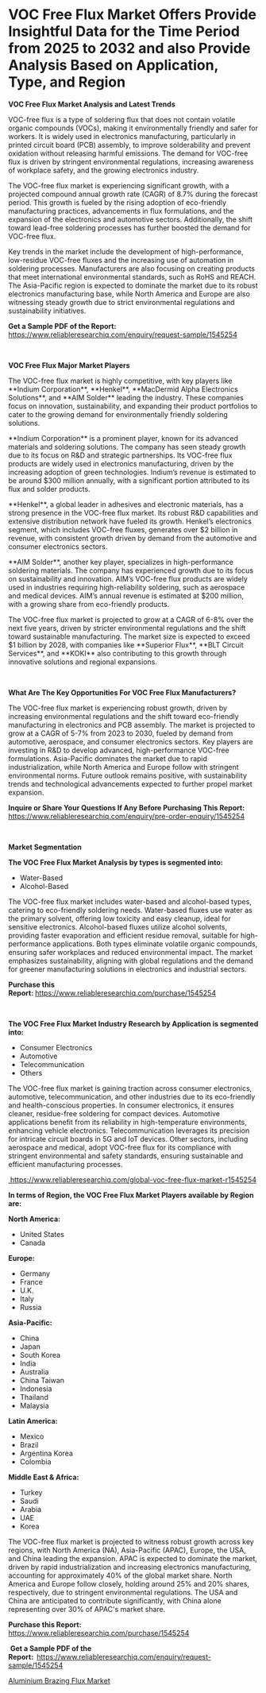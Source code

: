 <p><h1>VOC Free Flux Market Offers Provide Insightful Data for the Time Period from 2025 to 2032 and also Provide Analysis Based on Application, Type, and Region</h1></p><p><strong>VOC Free Flux Market Analysis and Latest Trends</strong></p>
<p><p>VOC-free flux is a type of soldering flux that does not contain volatile organic compounds (VOCs), making it environmentally friendly and safer for workers. It is widely used in electronics manufacturing, particularly in printed circuit board (PCB) assembly, to improve solderability and prevent oxidation without releasing harmful emissions. The demand for VOC-free flux is driven by stringent environmental regulations, increasing awareness of workplace safety, and the growing electronics industry.</p><p>The VOC-free flux market is experiencing significant growth, with a projected compound annual growth rate (CAGR) of 8.7% during the forecast period. This growth is fueled by the rising adoption of eco-friendly manufacturing practices, advancements in flux formulations, and the expansion of the electronics and automotive sectors. Additionally, the shift toward lead-free soldering processes has further boosted the demand for VOC-free flux.</p><p>Key trends in the market include the development of high-performance, low-residue VOC-free fluxes and the increasing use of automation in soldering processes. Manufacturers are also focusing on creating products that meet international environmental standards, such as RoHS and REACH. The Asia-Pacific region is expected to dominate the market due to its robust electronics manufacturing base, while North America and Europe are also witnessing steady growth due to strict environmental regulations and sustainability initiatives.</p></p>
<p><strong>Get a Sample PDF of the Report:&nbsp;</strong> <a href="https://www.reliableresearchiq.com/enquiry/request-sample/1545254?utm_campaign=121&utm_medium=2&utm_source=Github&utm_content=ia&utm_term=26012025&utm_id=voc-free-flux">https://www.reliableresearchiq.com/enquiry/request-sample/1545254</a></p>
<p>&nbsp;</p>
<p><strong>VOC Free Flux Major Market Players</strong></p>
<p><p>The VOC-free flux market is highly competitive, with key players like **Indium Corporation**, **Henkel**, **MacDermid Alpha Electronics Solutions**, and **AIM Solder** leading the industry. These companies focus on innovation, sustainability, and expanding their product portfolios to cater to the growing demand for environmentally friendly soldering solutions.</p><p>**Indium Corporation** is a prominent player, known for its advanced materials and soldering solutions. The company has seen steady growth due to its focus on R&D and strategic partnerships. Its VOC-free flux products are widely used in electronics manufacturing, driven by the increasing adoption of green technologies. Indium’s revenue is estimated to be around $300 million annually, with a significant portion attributed to its flux and solder products.</p><p>**Henkel**, a global leader in adhesives and electronic materials, has a strong presence in the VOC-free flux market. Its robust R&D capabilities and extensive distribution network have fueled its growth. Henkel’s electronics segment, which includes VOC-free fluxes, generates over $2 billion in revenue, with consistent growth driven by demand from the automotive and consumer electronics sectors.</p><p>**AIM Solder**, another key player, specializes in high-performance soldering materials. The company has experienced growth due to its focus on sustainability and innovation. AIM’s VOC-free flux products are widely used in industries requiring high-reliability soldering, such as aerospace and medical devices. AIM’s annual revenue is estimated at $200 million, with a growing share from eco-friendly products.</p><p>The VOC-free flux market is projected to grow at a CAGR of 6-8% over the next five years, driven by stricter environmental regulations and the shift toward sustainable manufacturing. The market size is expected to exceed $1 billion by 2028, with companies like **Superior Flux**, **BLT Circuit Services**, and **KOKI** also contributing to this growth through innovative solutions and regional expansions.</p></p>
<p>&nbsp;</p>
<p><strong>What Are The Key Opportunities For VOC Free Flux Manufacturers?</strong></p>
<p><p>The VOC-free flux market is experiencing robust growth, driven by increasing environmental regulations and the shift toward eco-friendly manufacturing in electronics and PCB assembly. The market is projected to grow at a CAGR of 5-7% from 2023 to 2030, fueled by demand from automotive, aerospace, and consumer electronics sectors. Key players are investing in R&D to develop advanced, high-performance VOC-free formulations. Asia-Pacific dominates the market due to rapid industrialization, while North America and Europe follow with stringent environmental norms. Future outlook remains positive, with sustainability trends and technological advancements expected to further propel market expansion.</p></p>
<p><strong>Inquire or Share Your Questions If Any Before Purchasing This Report:</strong> <a href="https://www.reliableresearchiq.com/enquiry/pre-order-enquiry/1545254?utm_campaign=121&utm_medium=2&utm_source=Github&utm_content=ia&utm_term=26012025&utm_id=voc-free-flux">https://www.reliableresearchiq.com/enquiry/pre-order-enquiry/1545254</a></p>
<p>&nbsp;</p>
<p><strong>Market Segmentation</strong></p>
<p><strong>The VOC Free Flux Market Analysis by types is segmented into:</strong></p>
<p><ul><li>Water-Based</li><li>Alcohol-Based</li></ul></p>
<p><p>The VOC-free flux market includes water-based and alcohol-based types, catering to eco-friendly soldering needs. Water-based fluxes use water as the primary solvent, offering low toxicity and easy cleanup, ideal for sensitive electronics. Alcohol-based fluxes utilize alcohol solvents, providing faster evaporation and efficient residue removal, suitable for high-performance applications. Both types eliminate volatile organic compounds, ensuring safer workplaces and reduced environmental impact. The market emphasizes sustainability, aligning with global regulations and the demand for greener manufacturing solutions in electronics and industrial sectors.</p></p>
<p><strong>Purchase this Report:&nbsp;</strong><a href="https://www.reliableresearchiq.com/purchase/1545254?utm_campaign=121&utm_medium=2&utm_source=Github&utm_content=ia&utm_term=26012025&utm_id=voc-free-flux">https://www.reliableresearchiq.com/purchase/1545254</a></p>
<p>&nbsp;</p>
<p><strong>The VOC Free Flux Market Industry Research by Application is segmented into:</strong></p>
<p><ul><li>Consumer Electronics</li><li>Automotive</li><li>Telecommunication</li><li>Others</li></ul></p>
<p><p>The VOC-free flux market is gaining traction across consumer electronics, automotive, telecommunication, and other industries due to its eco-friendly and health-conscious properties. In consumer electronics, it ensures cleaner, residue-free soldering for compact devices. Automotive applications benefit from its reliability in high-temperature environments, enhancing vehicle electronics. Telecommunication leverages its precision for intricate circuit boards in 5G and IoT devices. Other sectors, including aerospace and medical, adopt VOC-free flux for its compliance with stringent environmental and safety standards, ensuring sustainable and efficient manufacturing processes.</p></p>
<p><a href="https://www.reliableresearchiq.com/global-voc-free-flux-market-r1545254?utm_campaign=121&utm_medium=2&utm_source=Github&utm_content=ia&utm_term=26012025&utm_id=voc-free-flux">&nbsp;https://www.reliableresearchiq.com/global-voc-free-flux-market-r1545254</a></p>
<p><strong>In terms of Region, the VOC Free Flux Market Players available by Region are:</strong></p>
<p>
    <p> <strong> North America: </strong>
        <ul>
            <li>United States</li>
            <li>Canada</li>
        </ul>
        </p> 
    <p> <strong> Europe: </strong>
        <ul>
            <li>Germany</li>
            <li>France</li>
            <li>U.K.</li>
            <li>Italy</li>
            <li>Russia</li>
        </ul>
        </p> 
    <p> <strong> Asia-Pacific: </strong>
        <ul>
            <li>China</li>
            <li>Japan</li>
            <li>South Korea</li>
            <li>India</li>
            <li>Australia</li>
            <li>China Taiwan</li>
            <li>Indonesia</li>
            <li>Thailand</li>
            <li>Malaysia</li>
        </ul>
        </p> 
    <p> <strong> Latin America: </strong>
        <ul>
            <li>Mexico</li>
            <li>Brazil</li>
            <li>Argentina Korea</li>
            <li>Colombia</li>
        </ul>
        </p> 
    <p> <strong> Middle East & Africa: </strong>
        <ul>
            <li>Turkey</li>
            <li>Saudi</li>
            <li>Arabia</li>
            <li>UAE</li>
            <li>Korea</li>
        </ul>
    </p>
    </p>
<p><p>The VOC-free flux market is projected to witness robust growth across key regions, with North America (NA), Asia-Pacific (APAC), Europe, the USA, and China leading the expansion. APAC is expected to dominate the market, driven by rapid industrialization and increasing electronics manufacturing, accounting for approximately 40% of the global market share. North America and Europe follow closely, holding around 25% and 20% shares, respectively, due to stringent environmental regulations. The USA and China are anticipated to contribute significantly, with China alone representing over 30% of APAC's market share.</p></p>
<p><strong>Purchase this Report: </strong><a href="https://www.reliableresearchiq.com/purchase/1545254?utm_campaign=121&utm_medium=2&utm_source=Github&utm_content=ia&utm_term=26012025&utm_id=voc-free-flux">https://www.reliableresearchiq.com/purchase/1545254</a></p>
<p>&nbsp;<strong>Get a Sample PDF of the Report:&nbsp;&nbsp;</strong><a href="https://www.reliableresearchiq.com/enquiry/request-sample/1545254?utm_campaign=121&utm_medium=2&utm_source=Github&utm_content=ia&utm_term=26012025&utm_id=voc-free-flux">https://www.reliableresearchiq.com/enquiry/request-sample/1545254</a></p>
<p><strong></strong></p>
<p><p><a href="https://github.com/xalatieusope/Market-Research-Report-List-1/blob/main/aluminium-brazing-flux-market.md?utm_campaign=121&utm_medium=2&utm_source=Github&utm_content=ia&utm_term=26012025&utm_id=voc-free-flux">Aluminium Brazing Flux Market</a></p></p>